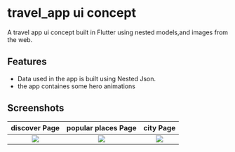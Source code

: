# travel_app ui concept
A travel app  ui concept built in Flutter using nested models,and images from the web.

## Features
* Data used in the app is built using Nested Json.
* the app containes some hero animations

## Screenshots

discover Page              |  popular places Page     | city Page             
:-------------------------:|:-------------------------:|:-------------------------:
![](https://user-images.githubusercontent.com/56259590/202838287-34a7ba30-0eef-401f-8c1e-d3c3818424cf.jpeg)|![](https://user-images.githubusercontent.com/56259590/202838304-5cfbe4ac-4174-4740-9dbf-78cd1a3084a2.jpeg)|![](https://user-images.githubusercontent.com/56259590/202838338-6e3a71ca-9570-474a-9d84-8b6609e15915.jpeg)|

